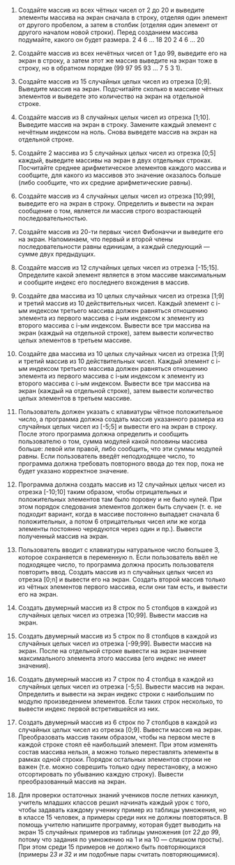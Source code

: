 1. Создайте массив из всех чётных чисел от 2 до 20 и 
выведите элементы массива на экран сначала в строку, 
отделяя один элемент от другого пробелом, а затем в 
столбик (отделяя один элемент от другого началом новой 
строки). Перед созданием массива подумайте, какого он 
будет размера.
2 4 6 … 18 20
2
4
6
…
20

2. Создайте массив из всех нечётных чисел от 1 до 99, 
выведите его на экран в строку, а затем этот же массив 
выведите на экран тоже в строку, но в обратном порядке 
(99 97 95 93 … 7 5 3 1).

3. Создайте массив из 15 случайных целых чисел из 
отрезка [0;9]. Выведите массив на экран. 
Подсчитайте сколько в массиве чётных элементов 
и выведете это количество на экран на отдельной строке.

4. Создайте массив из 8 случайных целых чисел из отрезка 
[1;10]. Выведите массив на экран в строку. 
Замените каждый элемент с нечётным индексом на ноль. 
Снова выведете массив на экран на отдельной строке.

5. Создайте 2 массива из 5 случайных целых чисел из 
отрезка [0;5] каждый, выведите массивы на экран в 
двух отдельных строках. Посчитайте среднее арифметическое 
элементов каждого массива и сообщите,
 для какого из массивов это значение оказалось больше 
 (либо сообщите, что их средние арифметические равны).

6. Создайте массив из 4 случайных целых чисел из отрезка 
[10;99], выведите его на экран в строку. Определить и 
вывести на экран сообщение о том, является ли массив 
строго возрастающей последовательностью.

7. Создайте массив из 20-ти первых чисел Фибоначчи 
и выведите его на экран. Напоминаем, что первый и 
второй члены последовательности равны единицам, а 
каждый следующий — сумме двух предыдущих.

8. Создайте массив из 12 случайных целых чисел 
из отрезка [-15;15]. Определите какой элемент 
является в этом массиве максимальным и сообщите 
индекс его последнего вхождения в массив.

9. Создайте два массива из 10 целых случайных 
чисел из отрезка [1;9] и третий массив из 10 
действительных чисел. 
Каждый элемент с i-ым индексом третьего массива 
должен равняться отношению элемента из первого 
массива с i-ым индексом к элементу из 
второго массива с i-ым индексом. 
Вывести все три массива на экран 
(каждый на отдельной строке), 
затем вывести количество целых элементов в 
третьем массиве.

10. Создайте два массива из 10 целых случайных 
чисел из отрезка [1;9] и третий массив из 10 
действительных чисел. 
Каждый элемент с i-ым индексом третьего массива 
должен равняться отношению элемента из первого 
массива с i-ым индексом к элементу из
второго массива с i-ым индексом. 
Вывести все три массива на экран 
(каждый на отдельной строке), затем вывести 
количество целых элементов в третьем массиве.

11. Пользователь должен указать с клавиатуры 
чётное положительное число, а программа должна создать 
массив указанного размера из 
случайных целых чисел из [-5;5] и вывести его на экран 
в строку. После этого программа должна определить 
и сообщить пользователю о том, сумма модулей какой 
половины массива больше: левой или правой, 
либо сообщить, что эти суммы модулей равны. 
Если пользователь введёт неподходящее число, 
то программа должна требовать повторного ввода 
до тех пор, пока не будет указано корректное значение.

12. Программа должна создать массив из 12 случайных целых чисел из отрезка [-10;10] таким образом, чтобы отрицательных и положительных элементов там было поровну и не было нулей. При этом порядок следования элементов должен быть случаен (т. е. не подходит вариант, когда в массиве постоянно выпадает сначала 6 положительных, а потом 6 отрицательных чисел или же когда элементы постоянно чередуются через один и пр.). Вывести полученный массив на экран.      

13. Пользователь вводит с клавиатуры натуральное число большее 3, которое сохраняется в переменную n. Если пользователь ввёл не подходящее число, то программа должна просить пользователя повторить ввод. Создать массив из n случайных целых чисел из отрезка [0;n] и вывести его на экран. Создать второй массив только из чётных элементов первого массива, если они там есть, и вывести его на экран.     

14. Создать двумерный массив из 8 строк по 5 столбцов в каждой из случайных целых чисел из отрезка [10;99]. Вывести массив на экран. 

15. Создать двумерный массив из 5 строк по 8 столбцов в каждой из случайных целых чисел из отрезка [-99;99]. Вывести массив на экран. После на отдельной строке вывести на экран значение максимального элемента этого массива (его индекс не имеет значения).   

16. Cоздать двумерный массив из 7 строк по 4 столбца в каждой из случайных целых чисел из отрезка [-5;5]. Вывести массив на экран. Определить и вывести на экран индекс строки с наибольшим по модулю произведением элементов. Если таких строк несколько, то вывести индекс первой встретившейся из них.

17. Создать двумерный массив из 6 строк по 7 столбцов в каждой из случайных целых чисел из отрезка [0;9]. Вывести массив на экран. Преобразовать массив таким образом, чтобы на первом месте в каждой строке стоял её наибольший элемент. При этом изменять состав массива нельзя, а можно только переставлять элементы в рамках одной строки. Порядок остальных элементов строки не важен (т.е. можно соврешить только одну перестановку, а можно отсортировать по убыванию каждую строку). Вывести преобразованный массив на экран.    

18. Для проверки остаточных знаний учеников после летних каникул, учитель младших классов решил начинать каждый урок с того, чтобы задавать каждому ученику пример из таблицы умножения, но в классе 15 человек, а примеры среди них не должны повторяться. В помощь учителю напишите программу, которая будет выводить на экран 15 случайных примеров из таблицы умножения (от 2*2 до 9*9, потому что задания по умножению на 1 и на 10 — слишком просты). При этом среди 15 примеров не должно быть повторяющихся (примеры 2*3 и 3*2 и им подобные пары считать повторяющимися).    
